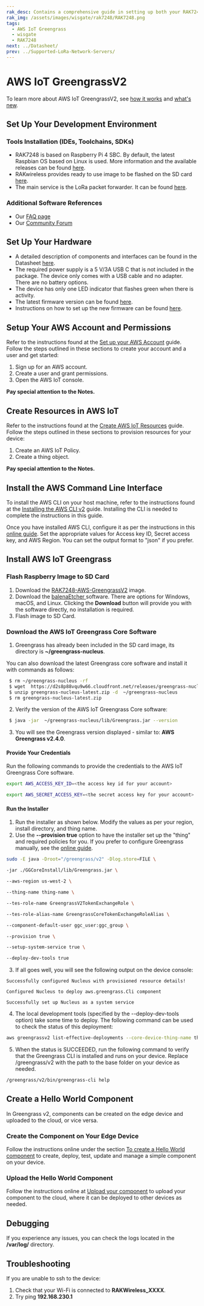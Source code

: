 ```yaml
---
rak_desc: Contains a comprehensive guide in setting up both your RAK7248 and Amazon Web Services account and permissions.
rak_img: /assets/images/wisgate/rak7248/RAK7248.png
tags:
  - AWS IoT Greengrass
  - wisgate
  - RAK7248
next: ../Datasheet/
prev: ../Supported-LoRa-Network-Servers/
---
```


# AWS IoT GreengrassV2

To learn more about AWS IoT GreengrassV2, see [how it works](https://docs.aws.amazon.com/greengrass/v2/developerguide/how-it-works.html) and [what's new](https://docs.aws.amazon.com/greengrass/v2/developerguide/greengrass-v2-whats-new.html).

## Set Up Your Development Environment

### Tools Installation (IDEs, Toolchains, SDKs)

- RAK7248 is based on Raspberry Pi 4 SBC. By default, the latest Raspbian OS based on Linux is used. More information and the available releases can be found [here](https://www.raspberrypi.com/software/).
- RAKwireless provides ready to use image to be flashed on the SD card [here](https://downloads.rakwireless.com/LoRa/AWS_GreengrassV2/RAK7248-AWS-GreengrassV2.zip).
- The main service is the LoRa packet forwarder. It can be found [here](https://github.com/Lora-net/packet_forwarder).

### Additional Software References

- Our [FAQ page](https://docs.rakwireless.com/Knowledge-Hub/FAQs/)
- Our [Community Forum](https://forum.rakwireless.com/?utm_source=Docs&utm_medium=Docsheader&utm_campaign=RAKDocs)

## Set Up Your Hardware

<rk-img
  src="/assets/images/wisgate/rak7248/supported-lora-network-servers/greengrass/1.hardware-setup.png"
  width="70%"
  caption="RAK7248 Interfaces"
/>

- A detailed description of components and interfaces can be found in the Datasheet [here](https://docs.rakwireless.com/Product-Categories/WisGate/RAK7248/Datasheet/#overview).
- The required power supply is a 5 V/3A USB C that is not included in the package. The device only comes with a USB cable and no adapter. There are no battery options.
- The device has only one LED indicator that flashes green when there is activity.
- The latest firmware version can be found [here](https://downloads.rakwireless.com/LoRa/RAK7248/Firmware/RAK7248_Latest_Firmware.zip).
- Instructions on how to set up the new firmware can be found [here](https://docs.rakwireless.com/Knowledge-Hub/Learn/WisGate-Developer-Gateway-Firmware-Burning/).

## Setup Your AWS Account and Permissions

Refer to the instructions found at the [Set up your AWS Account](https://docs.aws.amazon.com/iot/latest/developerguide/setting-up.html) guide. Follow the steps outlined in these sections to create your account and a user and get started:

1. Sign up for an AWS account.
2. Create a user and grant permissions.
3. Open the AWS IoT console.

**Pay special attention to the Notes.**

## Create Resources in AWS IoT

Refer to the instructions found at the [Create AWS IoT Resources](https://docs.aws.amazon.com/iot/latest/developerguide/create-iot-resources.html) guide. Follow the steps outlined in these sections to provision resources for your device:

1. Create an AWS IoT Policy.
2. Create a thing object.

**Pay special attention to the Notes.**


## Install the AWS Command Line Interface

To install the AWS CLI on your host machine, refer to the instructions found at the [Installing the AWS CLI v2](https://docs.aws.amazon.com/cli/latest/userguide/install-cliv2.html) guide. Installing the CLI is needed to complete the instructions in this guide.

Once you have installed AWS CLI, configure it as per the instructions in this [online guide](https://docs.aws.amazon.com/cli/latest/userguide/cli-configure-quickstart.html#cli-configure-quickstart-config). Set the appropriate values for Access key ID, Secret access key, and AWS Region. You can set the output format to "json" if you prefer.



## Install AWS IoT Greengrass

### Flash Raspberry Image to SD Card

1. Download the [RAK7248-AWS-GreengrassV2](https://downloads.rakwireless.com/LoRa/AWS_GreengrassV2/RAK7248-AWS-GreengrassV2.zip) image.
2. Download the [balenaEtcher ](https://www.balena.io/etcher/)software. There are options for Windows, macOS, and Linux. Clicking the **Download** button will provide you with the software directly, no installation is required.
3. Flash image to SD Card.

<rk-img
  src="/assets/images/wisgate/rak7248/supported-lora-network-servers/greengrass/2.etcher.jpg"
  width="70%"
  caption="Flashing Raspberry Pi Image"
/>
### Download the AWS IoT Greengrass Core Software

1. Greengrass has already been included in the SD card image, its directory is **~/greengrass-nucleus**.

You can also download the latest Greengrass core software and install it with commands as follows:

```bash
 $ rm ~/greengrass-nucleus -rf
 $ wget  https://d2s8p88vqu9w66.cloudfront.net/releases/greengrass-nucleus-latest.zip
 $ unzip greengrass-nucleus-latest.zip -d  ~/greengrass-nucleus
 $ rm greengrass-nucleus-latest.zip
```

2. Verify the version of the AWS IoT Greengrass Core software:

```bash
 $ java -jar  ~/greengrass-nucleus/lib/Greengrass.jar --version
```

3. You will see the Greengrass version displayed - similar to: **AWS Greengrass v2.4.0**.

#### Provide Your Credentials

Run the following commands to provide the credentials to the AWS IoT Greengrass Core software.

```bash
export AWS_ACCESS_KEY_ID=<the access key id for your account>
```

```bash
export AWS_SECRET_ACCESS_KEY=<the secret access key for your account>
```

#### Run the Installer

1. Run the installer as shown below. Modify the values as per your region, install directory, and thing name.
2. Use the **--provision true** option to have the installer set up the "thing" and required policies for you. If you prefer to configure Greengrass manually, see the [online guide](https://docs.aws.amazon.com/greengrass/v2/developerguide/manual-installation.html).

```bash
sudo -E java -Droot="/greengrass/v2" -Dlog.store=FILE \

-jar ./GGCoreInstall/lib/Greengrass.jar \

--aws-region us-west-2 \

--thing-name thing-name \

--tes-role-name GreengrassV2TokenExchangeRole \

--tes-role-alias-name GreengrassCoreTokenExchangeRoleAlias \

--component-default-user ggc_user:ggc_group \

--provision true \

--setup-system-service true \

--deploy-dev-tools true
```

3. If all goes well, you will see the following output on the device console:

```
Successfully configured Nucleus with provisioned resource details!

Configured Nucleus to deploy aws.greengrass.Cli component

Successfully set up Nucleus as a system service
```

4. The local development tools (specified by the --deploy-dev-tools option) take some time to deploy. The following command can be used to check the status of this deployment:

```bash
aws greengrassv2 list-effective-deployments --core-device-thing-name thing-name
```

5. When the status is SUCCEEDED, run the following command to verify that the Greengrass CLI is installed and runs on your device. Replace /greengrass/v2 with the path to the base folder on your device as needed.

```bash
/greengrass/v2/bin/greengrass-cli help
```

## Create a Hello World Component

In Greengrass v2, components can be created on the edge device and uploaded to the cloud, or vice versa.

### Create the Component on Your Edge Device

Follow the instructions online under the section [To create a Hello World component](https://docs.aws.amazon.com/greengrass/v2/developerguide/getting-started.html) to create, deploy, test, update and manage a simple component on your device.

### Upload the Hello World Component

Follow the instructions online at [Upload your component](https://docs.aws.amazon.com/greengrass/v2/developerguide/getting-started.html) to upload your component to the cloud, where it can be deployed to other devices as needed.


## Debugging

If you experience any issues, you can check the logs located in the **/var/log/** directory.

## Troubleshooting

If you are unable to ssh to the device:

1. Check that your Wi-Fi is connected to **RAKWireless_XXXX**.
2. Try ping **192.168.230.1**
